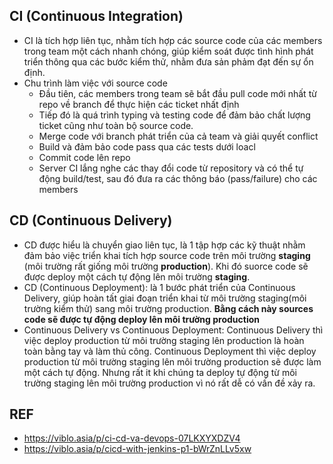 ## CI (Continuous Integration)
* CI là tích hợp liên tục, nhằm tích hợp các source code của các members trong team một cách nhanh chóng, giúp kiểm soát được tình hình phát triển thông qua các bước kiểm thử, nhằm đưa sản phảm đạt đến sự ổn định.
* Chu trình làm việc với source code
  + Đầu tiên, các members trong team sẽ bắt đầu pull code mới nhất từ repo về branch để thực hiện các ticket nhất định
  + Tiếp đó là quá trình typing và testing code để đảm bảo chất lượng ticket cũng như toàn bộ source code.
  + Merge code với branch phát triển của cả team và giải quyết conflict
  + Build và đảm bảo code pass qua các tests dưới loacl
  + Commit code lên repo
  + Server CI lắng nghe các thay đổi code từ repository và có thể tự động build/test, sau đó đưa ra các thông báo (pass/failure) cho các members
## CD (Continuous Delivery)
* CD được hiểu là chuyển giao liên tục, là 1 tập hợp các kỹ thuật nhằm đảm bảo việc triển khai tích hợp source code trên môi trường **staging** (môi trường rất giống môi trường **production**). Khi đó suorce code sẽ được deploy một cách tự động lên môi trường **staging**.
* CD (Continuous Deployment): là 1 bước phát triển của Continuous Delivery, giúp hoàn tất giai đoạn triển khai từ môi trường staging(môi trường kiểm thử)
sang môi trường production. **Bằng cách này sources code sẽ được tự động deploy lên môi trường production**
* Continuous Delivery vs Continuous Deployment: Continuous Delivery thì việc deploy production từ môi trường staging lên production là hoàn toàn bằng tay và làm thủ công. Continuous Deployment thì việc deploy production từ môi trường staging lên môi trường production sẽ được làm một cách tự động. Nhưng rất it khi chúng ta deploy tự động từ môi trường staging lên môi trường production vì nó rất dễ có vấn đề xảy ra.
## REF
* https://viblo.asia/p/ci-cd-va-devops-07LKXYXDZV4
* https://viblo.asia/p/cicd-with-jenkins-p1-bWrZnLLv5xw
